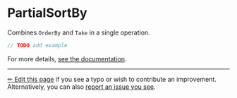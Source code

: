 # PartialSortBy

Combines `OrderBy` and `Take` in a single operation.

```c# --destination-file ../code/Program.cs --region statements --project ../code/TryMoreLinq.csproj
// TODO add example
```

For more details, [see the documentation][doc].

---

[&#x270F; Edit this page][edit] if you see a typo or wish to contribute an
improvement. Alternatively, you can also [report an issue you see][issue].


[edit]: https://github.com/morelinq/try/edit/master/partial-sort-by.md
[issue]: https://github.com/morelinq/try/issues/new?title=PartialSortBy
[doc]: https://morelinq.github.io/3.1/ref/api/html/Overload_MoreLinq_MoreEnumerable_PartialSortBy.htm
